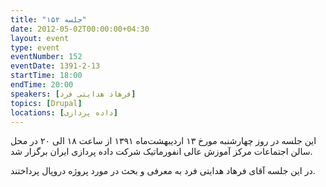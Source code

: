```yaml
---
title: "جلسه ۱۵۲"
date: 2012-05-02T00:00:00+04:30
layout: event
type: event
eventNumber: 152
eventDate: 1391-2-13
startTime: 18:00
endTime: 20:00
speakers: [فرهاد هدایتی فرد]
topics: [Drupal]
locations: [داده پردازی]
---
```

این جلسه در روز چهار‌شنبه مورخ ۱۳ اردیبهشت‌ماه ۱۳۹۱ از ساعت ۱۸ الی ۲۰ در محل سالن اجتماعات مرکز آموزش عالی انفورماتیک شرکت داده پردازی ایران برگزار شد.

در این جلسه آقای فرهاد هدایتی فرد به معرفی و بحث در مورد پروژه دروپال پرداختند.